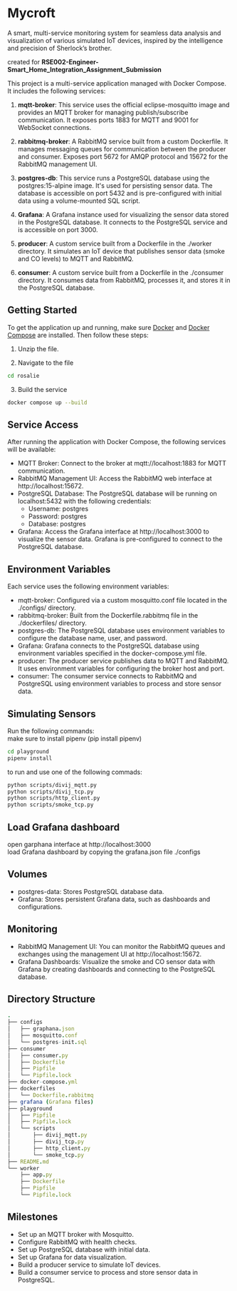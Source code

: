 # Mycroft

A smart, multi-service monitoring system for seamless data analysis and visualization of various simulated IoT devices, inspired by the intelligence and precision of Sherlock’s brother.

created for **RSE002-Engineer-Smart_Home_Integration_Assignment_Submission**

This project is a multi-service application managed with Docker Compose. It includes the following services:

1. **mqtt-broker**: This service uses the official eclipse-mosquitto image and provides an MQTT broker for managing publish/subscribe communication. It exposes ports 1883 for MQTT and 9001 for WebSocket connections.

2. **rabbitmq-broker**: A RabbitMQ service built from a custom Dockerfile. It manages messaging queues for communication between the producer and consumer. Exposes port 5672 for AMQP protocol and 15672 for the RabbitMQ management UI.

3. **postgres-db**: This service runs a PostgreSQL database using the postgres:15-alpine image. It's used for persisting sensor data. The database is accessible on port 5432 and is pre-configured with initial data using a volume-mounted SQL script.

4. **Grafana**: A Grafana instance used for visualizing the sensor data stored in the PostgreSQL database. It connects to the PostgreSQL service and is accessible on port 3000.

5. **producer**: A custom service built from a Dockerfile in the ./worker directory. It simulates an IoT device that publishes sensor data (smoke and CO levels) to MQTT and RabbitMQ.

6. **consumer**: A custom service built from a Dockerfile in the ./consumer directory. It consumes data from RabbitMQ, processes it, and stores it in the PostgreSQL database.

## Getting Started

To get the application up and running, make sure [Docker](https://docs.docker.com/engine/install/) and [Docker Compose](https://docs.docker.com/compose/install/) are installed. Then follow these steps:

1. Unzip the file.

2. Navigate to the file

```bash
cd rosalie
```

3. Build the service

```bash
docker compose up --build
```

## Service Access

After running the application with Docker Compose, the following services will be available:

- MQTT Broker: Connect to the broker at mqtt://localhost:1883 for MQTT communication.
- RabbitMQ Management UI: Access the RabbitMQ web interface at http://localhost:15672.
- PostgreSQL Database: The PostgreSQL database will be running on localhost:5432 with the following credentials:
  - Username: postgres
  - Password: postgres
  - Database: postgres
- Grafana: Access the Grafana interface at http://localhost:3000 to visualize the sensor data. Grafana is pre-configured to connect to the PostgreSQL database.

## Environment Variables

Each service uses the following environment variables:

- mqtt-broker: Configured via a custom mosquitto.conf file located in the ./configs/ directory.
- rabbitmq-broker: Built from the Dockerfile.rabbitmq file in the ./dockerfiles/ directory.
- postgres-db: The PostgreSQL database uses environment variables to configure the database name, user, and password.
- Grafana: Grafana connects to the PostgreSQL database using environment variables specified in the docker-compose.yml file.
- producer: The producer service publishes data to MQTT and RabbitMQ. It uses environment variables for configuring the broker host and port.
- consumer: The consumer service connects to RabbitMQ and PostgreSQL using environment variables to process and store sensor data.

## Simulating Sensors

Run the following commands:  
make sure to install pipenv (pip install pipenv)

```bash
cd playground
pipenv install
```

to run and use one of the following commads:

```bash
python scripts/divij_mqtt.py
python scripts/divij_tcp.py
python scripts/http_client.py
python scripts/smoke_tcp.py
```

## Load Grafana dashboard

open garphana interface at http://localhost:3000  
load Grafana dashboard by copying the grafana.json file ./configs

## Volumes

- postgres-data: Stores PostgreSQL database data.
- Grafana: Stores persistent Grafana data, such as dashboards and configurations.

## Monitoring

- RabbitMQ Management UI: You can monitor the RabbitMQ queues and exchanges using the management UI at http://localhost:15672.
- Grafana Dashboards: Visualize the smoke and CO sensor data with Grafana by creating dashboards and connecting to the PostgreSQL database.

## Directory Structure

```nim
.
├── configs
│   ├── graphana.json
│   ├── mosquitto.conf
│   └── postgres-init.sql
├── consumer
│   ├── consumer.py
│   ├── Dockerfile
│   ├── Pipfile
│   └── Pipfile.lock
├── docker-compose.yml
├── dockerfiles
│   └── Dockerfile.rabbitmq
├── grafana (Grafana files)
├── playground
│   ├── Pipfile
│   ├── Pipfile.lock
│   └── scripts
│       ├── divij_mqtt.py
│       ├── divij_tcp.py
│       ├── http_client.py
│       └── smoke_tcp.py
├── README.md
└── worker
    ├── app.py
    ├── Dockerfile
    ├── Pipfile
    └── Pipfile.lock
```

## Milestones

- Set up an MQTT broker with Mosquitto.
- Configure RabbitMQ with health checks.
- Set up PostgreSQL database with initial data.
- Set up Grafana for data visualization.
- Build a producer service to simulate IoT devices.
- Build a consumer service to process and store sensor data in PostgreSQL.

